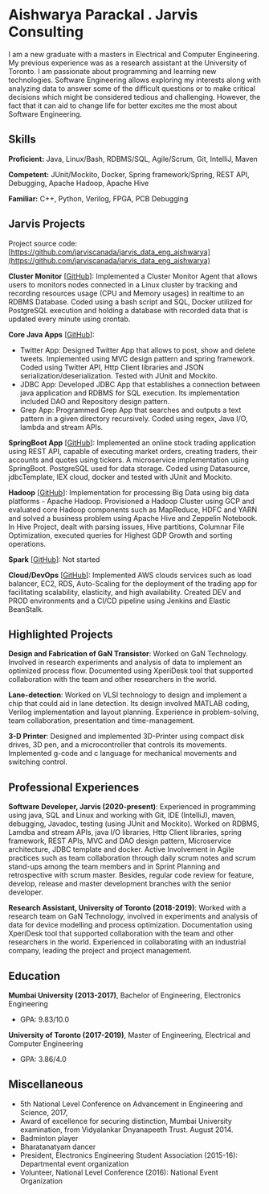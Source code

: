 # Aishwarya Parackal . Jarvis Consulting

I am a new graduate with a masters in Electrical and Computer Engineering. My previous experience was as a research assistant at the University of Toronto. I am passionate about programming and learning new technologies. Software Engineering allows exploring my interests along with analyzing data to answer some of the difficult questions or to make critical decisions which might be considered tedious and challenging. However, the fact that it can aid to change life for better excites me the most about Software Engineering.

## Skills

**Proficient:** Java, Linux/Bash, RDBMS/SQL, Agile/Scrum, Git, IntelliJ, Maven

**Competent:** JUnit/Mockito, Docker, Spring framework/Spring, REST API, Debugging, Apache Hadoop, Apache Hive

**Familiar:** C++, Python, Verilog, FPGA, PCB Debugging

## Jarvis Projects

Project source code: [https://github.com/jarviscanada/jarvis_data_eng_aishwarya](https://github.com/jarviscanada/jarvis_data_eng_aishwarya)


**Cluster Monitor** [[GitHub](https://github.com/jarviscanada/jarvis_data_eng_aishwarya/tree/master/linux_sql)]: Implemented a Cluster Monitor Agent that allows users to monitors nodes connected in a Linux cluster by tracking and recording resources usage (CPU and Memory usages) in realtime to an RDBMS Database. Coded using a bash script and SQL, Docker utilized for PostgreSQL execution and holding a database with recorded data that is updated every minute using crontab.

**Core Java Apps** [[GitHub](https://github.com/jarviscanada/jarvis_data_eng_aishwarya/tree/master/core_java)]:
      
  - Twitter App: Designed Twitter App that allows to post, show and delete tweets. Implemented using MVC design pattern and spring framework. Coded using Twitter API, Http Client libraries and JSON serialization/deserialization. Tested with JUnit and Mockito.
  - JDBC App: Developed JDBC App that establishes a connection between java application and RDBMS for SQL execution. Its implementation included DAO and Repository design pattern.
  - Grep App: Programmed Grep App that searches and outputs a text pattern in a given directory recursively. Coded using regex, Java I/O, lambda and stream APIs.

**SpringBoot App** [[GitHub](https://github.com/jarviscanada/jarvis_data_eng_aishwarya/tree/master/springboot)]: Implemented an online stock trading application using REST API, capable of executing market orders, creating traders, their accounts and quotes using tickers. A microservice implementation using SpringBoot. PostgreSQL used for data storage. Coded using Datasource, jdbcTemplate, IEX cloud, docker and tested with JUnit and Mockito.

**Hadoop** [[GitHub](https://github.com/jarviscanada/jarvis_data_eng_aishwarya/tree/master/hadoop)]: Implementation for processing Big Data using big data platforms - Apache Hadoop. Provisioned a Hadoop Cluster using GCP and evaluated core Hadoop components such as MapReduce, HDFC and YARN and solved a business problem using Apache Hive and Zeppelin Notebook. In Hive Project, dealt with parsing issues, Hive partitions, Columnar File Optimization, executed queries for Highest GDP Growth and sorting operations.

**Spark** [[GitHub](https://github.com/jarviscanada/jarvis_data_eng_aishwarya/tree/master/spark)]: Not started

**Cloud/DevOps** [[GitHub](https://github.com/jarviscanada/jarvis_data_eng_aishwarya/tree/master/cloud_devops)]: Implemented AWS clouds services such as load balancer, EC2, RDS, Auto-Scaling for the deployment of the trading app for facilitating scalability, elasticity, and high availability. Created DEV and PROD environments and a CI/CD pipeline using Jenkins and Elastic BeanStalk.


## Highlighted Projects
**Design and Fabrication of GaN Transistor**: Worked on GaN Technology. Involved in research experiments and analysis of data to implement an optimized process flow. Documented using XperiDesk tool that supported collaboration with the team and other researchers in the world.

**Lane-detection**: Worked on VLSI technology to design and implement a chip that could aid in lane detection. Its design involved MATLAB coding, Verilog implementation and layout planning. Experience in problem-solving, team collaboration, presentation and time-management.

**3-D Printer**: Designed and implemented 3D-Printer using compact disk drives, 3D pen, and a microcontroller that controls its movements. Implemented g-code and c language for mechanical movements and switching control.


## Professional Experiences

**Software Developer, Jarvis (2020-present)**: Experienced in programming using java, SQL and Linux and working with Git, IDE (IntelliJ), maven, debugging, Javadoc, testing (using JUnit and Mockito). Worked on RDBMS, Lamdba and stream APIs, java I/O libraries, Http Client libraries, spring framework, REST APIs, MVC and DAO design pattern, Microservice architecture, JDBC template and docker. Active Involvement in Agile practices such as team collaboration through daily scrum notes and scrum stand-ups among the team members and in Sprint Planning and retrospective with scrum master. Besides, regular code review for feature, develop, release and master development branches with the senior developer.

**Research Assistant, University of Toronto (2018-2019)**: Worked with a research team on GaN Technology, involved in experiments and analysis of data for device modelling and process optimization. Documentation using XperiDesk tool that supported collaboration with the team and other researchers in the world. Experienced in collaborating with an industrial company, leading the project and project management.


## Education
**Mumbai University (2013-2017)**, Bachelor of Engineering, Electronics Engineering
- GPA: 9.83/10.0

**University of Toronto (2017-2019)**, Master of Engineering, Electrical and Computer Engineering
- GPA: 3.86/4.0


## Miscellaneous
- 5th National Level Conference on Advancement in Engineering and Science, 2017,
- Award of excellence for securing distinction, Mumbai University examination, from Vidyalankar Dnyanapeeth Trust. August 2014.
- Badminton player
- Bharatanatyam dancer
- President, Electronics Engineering Student Association (2015-16): Departmental event organization
- Volunteer, National Level Conference (2016): National Event Organization